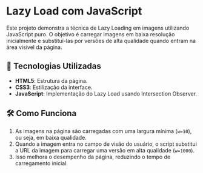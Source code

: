# Lazy Load com JavaScript

Este projeto demonstra a técnica de Lazy Loading em imagens utilizando JavaScript puro. O objetivo é carregar imagens em baixa resolução inicialmente e substituí-las por versões de alta qualidade quando entram na área visível da página.

## 🚀 Tecnologias Utilizadas

- **HTML5**: Estrutura da página.
- **CSS3**: Estilização da interface.
- **JavaScript**: Implementação do Lazy Load usando Intersection Observer.

## 🛠 Como Funciona

1. As imagens na página são carregadas com uma largura mínima (`w=10`), ou seja, em baixa qualidade.
2. Quando a imagem entra no campo de visão do usuário, o script substitui a URL da imagem para carregar uma versão em alta qualidade (`w=1000`).
3. Isso melhora o desempenho da página, reduzindo o tempo de carregamento inicial.


